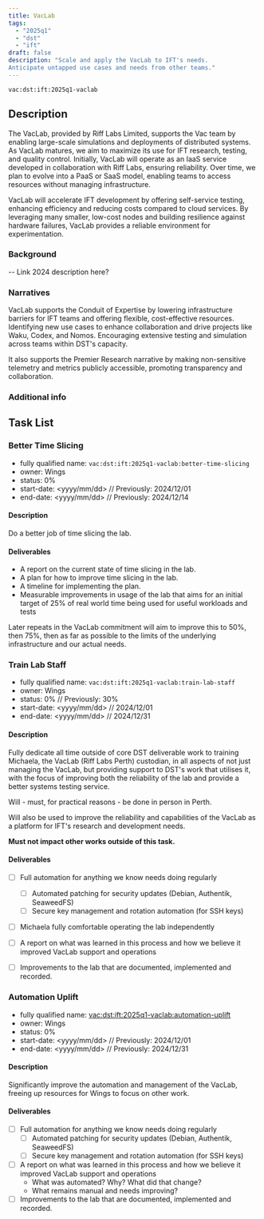 ```yaml
---
title: VacLab
tags:
  - "2025q1"
  - "dst"
  - "ift"
draft: false
description: "Scale and apply the VacLab to IFT's needs.
Anticipate untapped use cases and needs from other teams."
---
```


`vac:dst:ift:2025q1-vaclab`

## Description
The VacLab, provided by Riff Labs Limited,
supports the Vac team
by enabling large-scale simulations
and deployments of distributed systems.
As VacLab matures,
we aim to maximize its use for IFT research,
testing, and quality control.
Initially, VacLab will operate
as an IaaS service
developed in collaboration with Riff Labs,
ensuring reliability. 
Over time, we plan to evolve 
into a PaaS or SaaS model,
enabling teams to access resources
without managing infrastructure.

VacLab will accelerate IFT development
by offering self-service testing,
enhancing efficiency and reducing costs
compared to cloud services.
By leveraging many smaller,
low-cost nodes and building resilience
against hardware failures,
VacLab provides a reliable environment for experimentation.

### Background
-- Link 2024 description here? 

### Narratives

VacLab supports the Conduit of Expertise by
lowering infrastructure barriers
for IFT teams and offering flexible,
cost-effective resources.
Identifying new use cases
to enhance collaboration
and drive projects like Waku, Codex, and Nomos.
Encouraging extensive testing
and simulation across teams
within DST's capacity.

It also supports the Premier Research narrative
by making non-sensitive telemetry
and metrics publicly accessible,
promoting transparency and collaboration.

### Additional info

## Task List
 
### Better Time Slicing

* fully qualified name: `vac:dst:ift:2025q1-vaclab:better-time-slicing`
* owner: Wings
* status: 0%
* start-date: <yyyy/mm/dd> // Previously: 2024/12/01
* end-date: <yyyy/mm/dd> // Previously: 2024/12/14

#### Description
Do a better job of time slicing the lab.

#### Deliverables
* A report on the current state of time slicing in the lab.
* A plan for how to improve time slicing in the lab.
* A timeline for implementing the plan.
* Measurable improvements in usage of the lab
  that aims for an initial target of 25% of real world time
  being used for useful workloads and tests

Later repeats in the VacLab commitment will aim to improve this to 50%,
then 75%, then as far as possible
to the limits of the underlying infrastructure and our actual needs.

### Train Lab Staff
<!-- technically sort of external
and will be done outside of normal DST cadence
but will be managed so as not to disrupt other works
-->

* fully qualified name: `vac:dst:ift:2025q1-vaclab:train-lab-staff`
* owner: Wings
* status: 0% // Previously: 30%
* start-date: <yyyy/mm/dd> // 2024/12/01
* end-date: <yyyy/mm/dd> // 2024/12/31

#### Description
Fully dedicate all time outside of core DST deliverable work
to training Michaela, the VacLab (Riff Labs Perth) custodian,
in all aspects of not just managing the VacLab,
but providing support to DST's work that utilises it,
with the focus of improving both the reliability of the lab
and provide a better systems testing service.

Will - must, for practical reasons - be done in person in Perth.

Will also be used to improve the reliability and capabilities
of the VacLab as a platform for IFT's research and development needs.

**Must not impact other works outside of this task.**

#### Deliverables
- [ ] Full automation for anything we know needs doing regularly
  - [ ] Automated patching for security updates (Debian, Authentik, SeaweedFS)
  - [ ] Secure key management and rotation automation (for SSH keys)
- [ ] Michaela fully comfortable operating the lab independently
- [ ] A report on what was learned in this process
      and how we believe it improved VacLab support and operations
- [ ] Improvements to the lab that are documented, implemented and recorded.


### Automation Uplift
<!-- technically sort of external
and will be done outside of normal DST cadence
but will be managed so as not to disrupt other works
-->

* fully qualified name: <vac:dst:ift:2025q1-vaclab:automation-uplift>
* owner: Wings
* status: 0%
* start-date: <yyyy/mm/dd> // Previously: 2024/12/01
* end-date: <yyyy/mm/dd> // Previously: 2024/12/31

#### Description
Significantly improve the automation and management of the VacLab,
freeing up resources for Wings to focus on other work.

#### Deliverables
- [ ] Full automation for anything we know needs doing regularly
  - [ ] Automated patching for security updates (Debian, Authentik, SeaweedFS)
  - [ ] Secure key management and rotation automation (for SSH keys)
- [ ] A report on what was learned in this process
      and how we believe it improved VacLab support and operations
  - What was automated? Why? What did that change?
  - What remains manual and needs improving?
- [ ] Improvements to the lab that are documented, implemented and recorded.